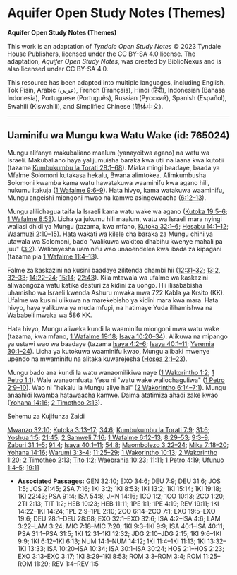 # Aquifer Open Study Notes (Themes)

**Aquifer Open Study Notes (Themes)**

This work is an adaptation of *Tyndale Open Study Notes* © 2023 Tyndale House Publishers, licensed under the CC BY\-SA 4\.0 license. The adaptation, *Aquifer Open Study Notes*, was created by BiblioNexus and is also licensed under CC BY\-SA 4\.0\.

This resource has been adapted into multiple languages, including English, Tok Pisin, Arabic (عربي), French (Français), Hindi (हिंदी), Indonesian (Bahasa Indonesia), Portuguese (Português), Russian (Русский), Spanish (Español), Swahili (Kiswahili), and Simplified Chinese (简体中文).



--------------------------------

## Uaminifu wa Mungu kwa Watu Wake (id: 765024)

Mungu alifanya makubaliano maalum (yanayoitwa agano) na watu wa Israeli. Makubaliano haya yalijumuisha baraka kwa utii na laana kwa kutotii (tazama [Kumbukumbu la Torati 28:1–68](https://ref.ly/Deut28:1-Deut28:68)). Miaka mingi baadaye, baada ya Mfalme Solomoni kutakasa hekalu, Bwana alimtokea. Alimkumbusha Solomoni kwamba kama watu hawatakuwa waaminifu kwa agano hili, hukumu itakuja ([1 Wafalme 9:6–9](https://ref.ly/1Kgs9:6-1Kgs9:9)). Hata hivyo, kama watakuwa waaminifu, Mungu angeishi miongoni mwao na kamwe asingewaacha ([6:12–13](https://ref.ly/1Kgs6:12-1Kgs6:13)).

Mungu alilichagua taifa la Israeli kama watu wake wa agano ([Kutoka 19:5–6](https://ref.ly/Exod19:5-Exod19:6); [1 Wafalme 8:53](https://ref.ly/1Kgs8:53)). Licha ya jukumu hili maalum, watu wa Israeli mara nyingi waliasi dhidi ya Mungu (tazama, kwa mfano, [Kutoka 32:1–6](https://ref.ly/Exod32:1-Exod32:6); [Hesabu 14:1–12](https://ref.ly/Num14:1-Num14:12); [Waamuzi 2:10–15](https://ref.ly/Judg2:10-Judg2:15)). Hata wakati wa kilele cha baraka za Mungu chini ya utawala wa Solomoni, bado "walikuwa wakitoa dhabihu kwenye mahali pa juu" ([3:2](https://ref.ly/1Kgs3:2)). Walionyesha uaminifu wao unaoendelea kwa ibada za kipagani (tazama pia [1 Wafalme 11:4–13](https://ref.ly/1Kgs11:4-1Kgs11:13)).

Falme za kaskazini na kusini baadaye zilitenda dhambi hii ([12:31–32](https://ref.ly/1Kgs12:31-1Kgs12:32); [13:2](https://ref.ly/1Kgs13:2), [32–33](https://ref.ly/1Kgs13:32-1Kgs13:33); [14:22–24](https://ref.ly/1Kgs14:22-1Kgs14:24); [15:14](https://ref.ly/1Kgs15:14); [22:43](https://ref.ly/1Kgs22:43)). Kila mtawala wa ufalme wa kaskazini aliwaongoza watu katika desturi za kidini za uongo. Hii ilisababisha uhamisho wa Israeli kwenda Ashuru mwaka mwa 722 Kabla ya Krsito (KK). Ufalme wa kusini ulikuwa na marekebisho ya kidini mara kwa mara. Hata hivyo, haya yalikuwa ya muda mfupi, na hatimaye Yuda ilihamishwa na Wababeli mwaka wa 586 KK.

Hata hivyo, Mungu aliweka kundi la waaminifu miongoni mwa watu wake (tazama, kwa mfano, [1 Wafalme 19:18](https://ref.ly/1Kgs19:18); [Isaya 10:20–34](https://ref.ly/Isa10:20-Isa10:34)). Alikuwa na mipango ya ustawi wao wa baadaye (tazama [Isaya 4:2–6](https://ref.ly/Isa4:2-Isa4:6); [Isaya 40:1–11](https://ref.ly/Isa40:1-Isa40:11); [Yeremia 30:1–24](https://ref.ly/Isa30:1-Isa30:24)). Licha ya kutokuwa waaminifu kwao, Mungu alibaki mwenye upendo na mwaminifu na alitaka kuwarejesha ([Hosea 2:1–23](https://ref.ly/Hos2:1-Hos2:23)).

Mungu bado ana kundi la watu wanaomilikiwa naye ([1 Wakorintho 1:2](https://ref.ly/1Cor1:2); [1 Petro 1:1](https://ref.ly/1Pet1:1)). Wale wanaomfuata Yesu ni "watu wake waliochaguliwa" ([1 Petro 2:9–10](https://ref.ly/1Pet2:9-1Pet2:10)). Wao ni "hekalu la Mungu aliye hai" ([2 Wakorintho 6:14–7:1](https://ref.ly/2Cor6:14-2Cor7:1)). Mungu anaahidi kwamba hatawaacha kamwe. Daima atatimiza ahadi zake kwao ([Yohana 14:16](https://ref.ly/John14:16); [2 Timotheo 2:13](https://ref.ly/2Tim2:13)).

Sehemu za Kujifunza Zaidi

[Mwanzo 32:10](https://ref.ly/Gen32:10); [Kutoka 3:13–17](https://ref.ly/Exod3:13-Exod3:17); [34:6](https://ref.ly/Exod34:6); [Kumbukumbu la Torati 7:9](https://ref.ly/Deut7:9); [31:6](https://ref.ly/Deut31:6); [Yoshua 1:5](https://ref.ly/Josh1:5); [21:45](https://ref.ly/Josh21:45); [2 Samweli 7:16](https://ref.ly/2Sam7:16); [1 Wafalme 6:12–13](https://ref.ly/1Kgs6:12-1Kgs6:13); [8:29–53](https://ref.ly/1Kgs8:29-1Kgs8:53); [9:3–9](https://ref.ly/1Kgs9:3-1Kgs9:9); [Zaburi 31:1–5](https://ref.ly/Ps31:1-Ps31:5); [91:4](https://ref.ly/Ps91:4); [Isaya 40:1–11](https://ref.ly/Isa40:1-Isa40:11); [54:8](https://ref.ly/Isa54:8); [Maombolezo 3:22–24](https://ref.ly/Lam3:22-Lam3:24); [Mika 7:18–20](https://ref.ly/Mic7:18-Mic7:20); [Yohana 14:16](https://ref.ly/John14:16); [Warumi 3:3–4](https://ref.ly/Rom3:3-Rom3:4); [11:25–29](https://ref.ly/Rom11:25-Rom11:29); [1 Wakorintho 10:13](https://ref.ly/1Cor10:13); [2 Wakorintho 1:20](https://ref.ly/2Cor1:20); [2 Timotheo 2:13](https://ref.ly/2Tim2:13); [Tito 1:2](https://ref.ly/Titus1:2); [Waebrania 10:23](https://ref.ly/Heb10:23); [11:11](https://ref.ly/Heb11:11); [1 Petro 4:19](https://ref.ly/1Pet4:19); [Ufunuo 1:4–5](https://ref.ly/Rev1:4-Rev1:5); [19:11](https://ref.ly/Rev19:11)

* **Associated Passages:** GEN 32:10; EXO 34:6; DEU 7:9; DEU 31:6; JOS 1:5; JOS 21:45; 2SA 7:16; 1KI 3:2; 1KI 8:53; 1KI 13:2; 1KI 15:14; 1KI 19:18; 1KI 22:43; PSA 91:4; ISA 54:8; JHN 14:16; 1CO 1:2; 1CO 10:13; 2CO 1:20; 2TI 2:13; TIT 1:2; HEB 10:23; HEB 11:11; 1PE 1:1; 1PE 4:19; REV 19:11; 1KI 14:22–1KI 14:24; 1PE 2:9–1PE 2:10; 2CO 6:14–2CO 7:1; EXO 19:5–EXO 19:6; DEU 28:1–DEU 28:68; EXO 32:1–EXO 32:6; ISA 4:2–ISA 4:6; LAM 3:22–LAM 3:24; MIC 7:18–MIC 7:20; 1KI 9:3–1KI 9:9; ISA 40:1–ISA 40:11; PSA 31:1–PSA 31:5; 1KI 12:31–1KI 12:32; JDG 2:10–JDG 2:15; 1KI 9:6–1KI 9:9; 1KI 6:12–1KI 6:13; NUM 14:1–NUM 14:12; 1KI 11:4–1KI 11:13; 1KI 13:32–1KI 13:33; ISA 10:20–ISA 10:34; ISA 30:1–ISA 30:24; HOS 2:1–HOS 2:23; EXO 3:13–EXO 3:17; 1KI 8:29–1KI 8:53; ROM 3:3–ROM 3:4; ROM 11:25–ROM 11:29; REV 1:4–REV 1:5

